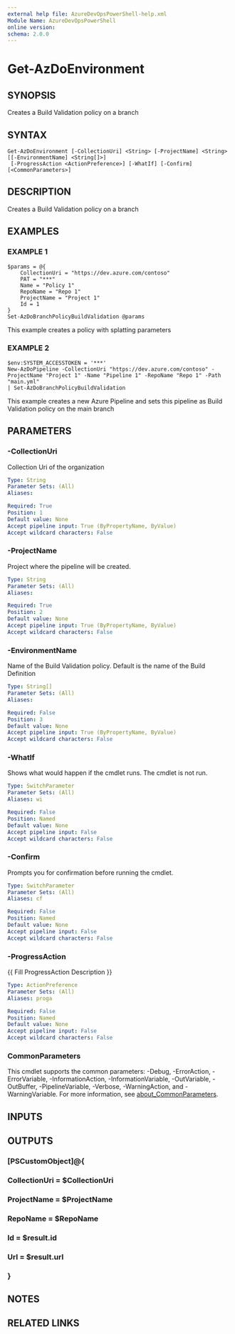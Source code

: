 ```yaml
---
external help file: AzureDevOpsPowerShell-help.xml
Module Name: AzureDevOpsPowerShell
online version:
schema: 2.0.0
---
```


# Get-AzDoEnvironment

## SYNOPSIS
Creates a Build Validation policy on a branch

## SYNTAX

```
Get-AzDoEnvironment [-CollectionUri] <String> [-ProjectName] <String> [[-EnvironmentName] <String[]>]
 [-ProgressAction <ActionPreference>] [-WhatIf] [-Confirm] [<CommonParameters>]
```

## DESCRIPTION
Creates a Build Validation policy on a branch

## EXAMPLES

### EXAMPLE 1
```
$params = @{
    CollectionUri = "https://dev.azure.com/contoso"
    PAT = "***"
    Name = "Policy 1"
    RepoName = "Repo 1"
    ProjectName = "Project 1"
    Id = 1
}
Set-AzDoBranchPolicyBuildValidation @params
```

This example creates a policy with splatting parameters

### EXAMPLE 2
```
$env:SYSTEM_ACCESSTOKEN = '***'
New-AzDoPipeline -CollectionUri "https://dev.azure.com/contoso" -ProjectName "Project 1" -Name "Pipeline 1" -RepoName "Repo 1" -Path "main.yml"
| Set-AzDoBranchPolicyBuildValidation
```

This example creates a new Azure Pipeline and sets this pipeline as Build Validation policy on the main branch

## PARAMETERS

### -CollectionUri
Collection Uri of the organization

```yaml
Type: String
Parameter Sets: (All)
Aliases:

Required: True
Position: 1
Default value: None
Accept pipeline input: True (ByPropertyName, ByValue)
Accept wildcard characters: False
```

### -ProjectName
Project where the pipeline will be created.

```yaml
Type: String
Parameter Sets: (All)
Aliases:

Required: True
Position: 2
Default value: None
Accept pipeline input: True (ByPropertyName, ByValue)
Accept wildcard characters: False
```

### -EnvironmentName
Name of the Build Validation policy. Default is the name of the Build Definition

```yaml
Type: String[]
Parameter Sets: (All)
Aliases:

Required: False
Position: 3
Default value: None
Accept pipeline input: True (ByPropertyName, ByValue)
Accept wildcard characters: False
```

### -WhatIf
Shows what would happen if the cmdlet runs.
The cmdlet is not run.

```yaml
Type: SwitchParameter
Parameter Sets: (All)
Aliases: wi

Required: False
Position: Named
Default value: None
Accept pipeline input: False
Accept wildcard characters: False
```

### -Confirm
Prompts you for confirmation before running the cmdlet.

```yaml
Type: SwitchParameter
Parameter Sets: (All)
Aliases: cf

Required: False
Position: Named
Default value: None
Accept pipeline input: False
Accept wildcard characters: False
```

### -ProgressAction
{{ Fill ProgressAction Description }}

```yaml
Type: ActionPreference
Parameter Sets: (All)
Aliases: proga

Required: False
Position: Named
Default value: None
Accept pipeline input: False
Accept wildcard characters: False
```

### CommonParameters
This cmdlet supports the common parameters: -Debug, -ErrorAction, -ErrorVariable, -InformationAction, -InformationVariable, -OutVariable, -OutBuffer, -PipelineVariable, -Verbose, -WarningAction, and -WarningVariable. For more information, see [about_CommonParameters](http://go.microsoft.com/fwlink/?LinkID=113216).

## INPUTS

## OUTPUTS

### [PSCustomObject]@{
### CollectionUri = $CollectionUri
### ProjectName   = $ProjectName
### RepoName      = $RepoName
### Id            = $result.id
### Url           = $result.url
### }
## NOTES

## RELATED LINKS
